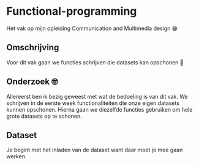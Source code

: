 # Functional-programming
Het vak op mijn opleiding Communication and Multimedia design 😁

## Omschrijving
Voor dit vak gaan we functies schrijven die datasets kan opschonen 🧹

## Onderzoek 🤓
Allereerst ben ik bezig geweest met wat de bedoeling is van dit vak. We schrijven in de eerste week functionaliteiten die onze eigen datasets kunnen opschonen. Hierna gaan we diezelfde functies gebruiken om hele grote datasets op te schonen. 

## Dataset
Je begint met het inladen van de dataset want daar moet je mee gaan werken. 
